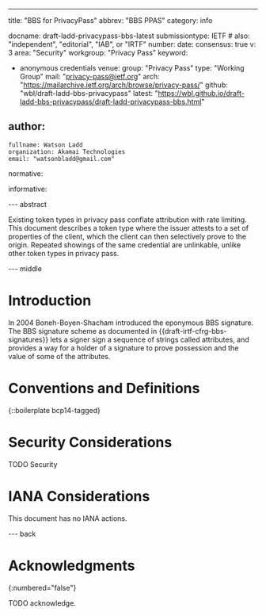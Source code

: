 ---
title: "BBS for PrivacyPass"
abbrev: "BBS PPAS"
category: info

docname: draft-ladd-privacypass-bbs-latest
submissiontype: IETF  # also: "independent", "editorial", "IAB", or "IRTF"
number:
date:
consensus: true
v: 3
area: "Security"
workgroup: "Privacy Pass"
keyword:
 - anonymous credentials
venue:
  group: "Privacy Pass"
  type: "Working Group"
  mail: "privacy-pass@ietf.org"
  arch: "https://mailarchive.ietf.org/arch/browse/privacy-pass/"
  github: "wbl/draft-ladd-bbs-privacypass"
  latest: "https://wbl.github.io/draft-ladd-bbs-privacypass/draft-ladd-privacypass-bbs.html"

author:
 -
    fullname: Watson Ladd
    organization: Akamai Technologies
    email: "watsonbladd@gmail.com"

normative:

informative:


--- abstract

Existing token types in privacy pass conflate attribution with rate limiting. This document describes a token type where the issuer attests to a set of properties of the client, which the client can then selectively prove to the origin. Repeated showings of the same credential are unlinkable, unlike other token types in privacy pass.

--- middle

# Introduction

In 2004 Boneh-Boyen-Shacham introduced the eponymous BBS signature. The BBS signature scheme as documented in {{draft-irtf-cfrg-bbs-signatures}} lets a signer sign a sequence of strings called attributes, and provides a way for a holder of a signature to prove possession and the value of some of the attributes.

# Conventions and Definitions

{::boilerplate bcp14-tagged}


# Security Considerations

TODO Security


# IANA Considerations

This document has no IANA actions.


--- back

# Acknowledgments
{:numbered="false"}

TODO acknowledge.

